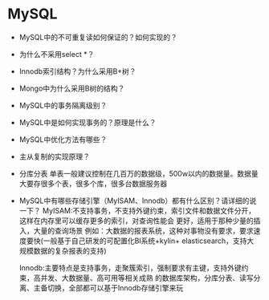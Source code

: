 # MySQL
- MySQL中的不可重复读如何保证的？如何实现的？
- 为什么不采用select *？
- Innodb索引结构？为什么采用B+树？
- Mongo中为什么采用B树的结构？
- MySQL中的事务隔离级别？
- MySQL中是如何实现事务的？原理是什么？
- MySQL中优化方法有哪些？
- 主从复制的实现原理？

- 分库分表
  单表一般建议控制在几百万的数据级，500w以内的数据量。数据量大要存很多个表，很多个库，很多台数据服务器

- MySQL中有哪些存储引擎（MyISAM、Innodb）都有什么区别？请详细的说一下？
  MyISAM:不支持事务，不支持外键约束，索引文件和数据文件分开，这样在内存里可以缓存更多的索引，对查询性能会
         更好，适用于那种少量的插入，大量的查询场景
  例如：大数据的报表系统，这种对事物没有要求，要求速度要快(一般基于自己研发的可配置化BI系统+kylin+
  elasticsearch，支持大规模数据的复杂报表的支持)

  Innodb:主要特点是支持事务，走聚簇索引，强制要求有主键，支持外键约束，高并发、大数据量、高可用等相关成熟
         的数据库架构，分库分表、读写分离、主备切换，全部都可以基于Innodb存储引擎来玩


